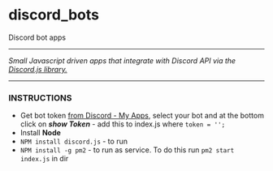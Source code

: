 # discord_bots
Discord bot apps

___

_Small Javascript driven apps that integrate with Discord API via the [Discord.js library.](https://discord.js.org)_

___

### INSTRUCTIONS ###
  * Get bot token [from Discord - My Apps](https://discordapp.com/developers/applications/me), select your bot and at the bottom click on _**show Token**_ - add this to index.js where `token = '';`
  * Install **Node**
  * `NPM install discord.js` - to run 
  * `NPM install -g pm2` - to run as service. To do this run `pm2 start index.js` in dir

